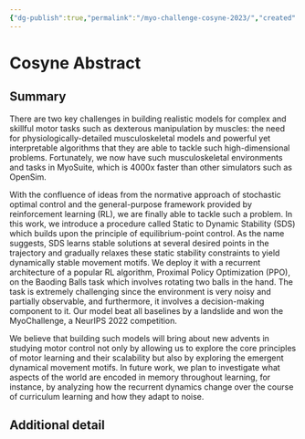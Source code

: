 ```yaml
---
{"dg-publish":true,"permalink":"/myo-challenge-cosyne-2023/","created":"","updated":""}
---
```



# Cosyne Abstract

## Summary

There are two key challenges in building realistic models for complex and skillful motor tasks such as dexterous manipulation by muscles: the need for physiologically-detailed musculoskeletal models and powerful yet interpretable algorithms that they are able to tackle such high-dimensional problems. Fortunately, we now have such musculoskeletal environments and tasks in MyoSuite, which is 4000x faster than other simulators such as OpenSim.

With the confluence of ideas from the normative approach of stochastic optimal control and the general-purpose framework provided by reinforcement learning (RL), we are finally able to tackle such a problem. In this work, we introduce a procedure called Static to Dynamic Stability (SDS) which builds upon the principle of equilibrium-point control. As the name suggests, SDS learns stable solutions at several desired points in the trajectory and gradually relaxes these static stability constraints to yield dynamically stable movement motifs. We deploy it with a recurrent architecture of a popular RL algorithm, Proximal Policy Optimization (PPO), on the Baoding Balls task which involves rotating two balls in the hand. The task is extremely challenging since the environment is very noisy and partially observable, and furthermore, it involves a decision-making component to it. Our model beat all baselines by a landslide and won the MyoChallenge, a NeurIPS 2022 competition.

We believe that building such models will bring about new advents in studying motor control not only by allowing us to explore the core principles of motor learning and their scalability but also by exploring the emergent dynamical movement motifs. In future work, we plan to investigate what aspects of the world are encoded in memory throughout learning, for instance, by analyzing how the recurrent dynamics change over the course of curriculum learning and how they adapt to noise.

## Additional detail


